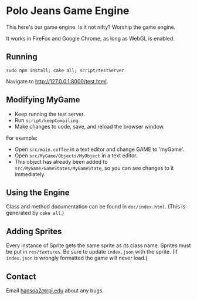 # Polo Jeans Game Engine

This here's our game engine. Is it not nifty? Worship the game engine.

It works in FireFox and Google Chrome, as long as WebGL is enabled.


## Running

`sudo npm install; cake all; script/testServer`

Navigate to <http://127.0.0.1:8000/test.html>.

## Modifying MyGame

* Keep running the test server.
* Run `script/keepCompiling`.
* Make changes to code, save, and reload the browser window.

For example:

* Open `src/main.coffee` in a text editor and change GAME to 'myGame'.
* Open `src/MyGame/Objects/MyObject` in a text editor.
* This object has already been added to `src/MyGame/GameStates/MyGameState`,
so you can see changes to it immediately.


## Using the Engine

Class and method documentation can be found in `doc/index.html`.
(This is generated by `cake all`.)


## Adding Sprites

Every instance of Sprite gets the same sprite as its class name.
Sprites must be put in `res/textures`.
Be sure to update `index.json` with the sprite.
(If `index.json` is wrongly formatted the game will never load.)

## Contact

Email <hansoa2@rpi.edu> about any bugs.
